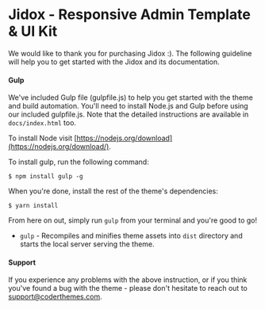 # Jidox - Responsive Admin Template & UI Kit
We would like to thank you for purchasing Jidox :). The following guideline will help you to get started with the Jidox and its documentation.

#### Gulp

We've included Gulp file (gulpfile.js) to help you get started with the theme and build automation. You'll need to install Node.js and Gulp before using our included gulpfile.js. Note that the detailed instructions are available in `docs/index.html` too.

To install Node visit [https://nodejs.org/download](https://nodejs.org/download/).

To install gulp, run the following command:

```
$ npm install gulp -g
```

When you're done, install the rest of the theme's dependencies:

```
$ yarn install
```

From here on out, simply run `gulp` from your terminal and you're good to go!

+ `gulp` - Recompiles and minifies theme assets into `dist` directory and starts the local server serving the theme.

#### Support

If you experience any problems with the above instruction, or if you think you've found a bug with the theme - please don't hesitate to reach out to support@coderthemes.com.

